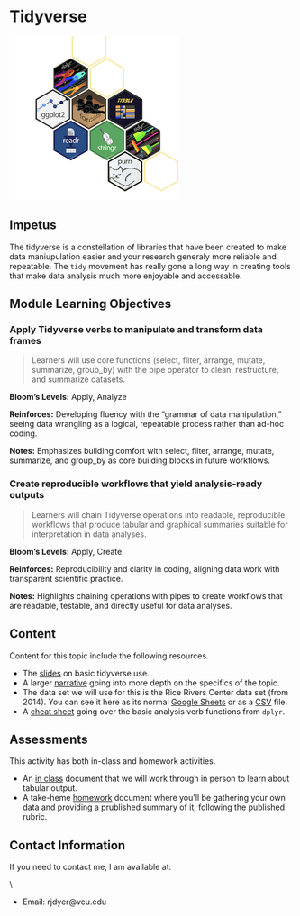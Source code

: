 # Tidyverse

![](https://raw.githubusercontent.com/DyerlabTeaching/Tidyverse/main/media/Tidyverse.png)

## Impetus

The tidyverse is a constellation of libraries that have been created to make data maniupulation easier and your research generaly more reliable and repeatable. The `tidy` movement has really gone a long way in creating tools that make data analysis much more enjoyable and accessable.

## Module Learning Objectives

### Apply Tidyverse verbs to manipulate and transform data frames

> Learners will use core functions (select, filter, arrange, mutate, summarize, group_by) with the pipe operator to clean, restructure, and summarize datasets.

**Bloom’s Levels:** Apply, Analyze

**Reinforces:** Developing fluency with the “grammar of data manipulation,” seeing data wrangling as a logical, repeatable process rather than ad-hoc coding.

**Notes:** Emphasizes building comfort with select, filter, arrange, mutate, summarize, and group_by as core building blocks in future workflows.

### Create reproducible workflows that yield analysis-ready outputs 

> Learners will chain Tidyverse operations into readable, reproducible workflows that produce tabular and graphical summaries suitable for interpretation in data analyses.

**Bloom’s Levels:** Apply, Create

**Reinforces:** Reproducibility and clarity in coding, aligning data work with transparent scientific practice.

**Notes:** Highlights chaining operations with pipes to create workflows that are readable, testable, and directly useful for data analyses.

## Content

Content for this topic include the following resources.

-   The [slides](https://dyerlabteaching.github.io/Tidyverse/slides.html) on basic tidyverse use.
-   A larger [narrative](https://dyerlabteaching.github.io/Tidyverse/narrative.html) going into more depth on the specifics of the topic.
-   The data set we will use for this is the Rice Rivers Center data set (from 2014). You can see it here as its normal [Google Sheets](https://docs.google.com/spreadsheets/d/1Mk1YGH9LqjF7drJE-td1G_JkdADOU0eMlrP01WFBT8s/edit?usp=sharing) or as a [CSV](https://docs.google.com/spreadsheets/d/1Mk1YGH9LqjF7drJE-td1G_JkdADOU0eMlrP01WFBT8s/pub?gid=0&single=true&output=csv) file.
-   A [cheat sheet](https://github.com/rstudio/cheatsheets/raw/main/data-transformation.pdf) going over the basic analysis verb functions from `dplyr`.

## Assessments

This activity has both in-class and homework activities.

-   An [in class](https://dyerlabteaching.github.io/Tidyverse/in-class.html) document that we will work through in person to learn about tabular output.
-   A take-heme [homework](https://dyerlabteaching.github.io/Tidyverse/homework.html) document where you'll be gathering your own data and providing a prublished summary of it, following the published rubric.

## Contact Information

If you need to contact me, I am available at:

\
- Email: rjdyer\@vcu.edu
